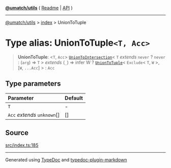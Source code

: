 [**@umatch/utils**](../../README.md) ( [Readme](../../README.md) \| [API](../../API.md) )

---

[@umatch/utils](../../API.md) > [index](../README.md) > UnionToTuple

# Type alias: UnionToTuple`<T, Acc>`

> **UnionToTuple**: \<`T`, `Acc`\> [`UnionToIntersection`](type-alias.UnionToIntersection.md)\< `T` _extends_ `never` ? `never` : (`arg`) => `T` \> _extends_ (`_`) => infer W ? [`UnionToTuple`](type-alias.UnionToTuple.md)\< `Exclude`\< `T`, `W` \>, [`W`, `...Acc`] \> : `Acc`

## Type parameters

| Parameter                   | Default |
| :-------------------------- | :------ |
| `T`                         | -       |
| `Acc` _extends_ `unknown`[] | []      |

## Source

[src/index.ts:185](https://github.com/umatch-oficial/utils/blob/a4be831/src/index.ts#L185)

---

Generated using [TypeDoc](https://typedoc.org/) and [typedoc-plugin-markdown](https://www.npmjs.com/package/typedoc-plugin-markdown)
